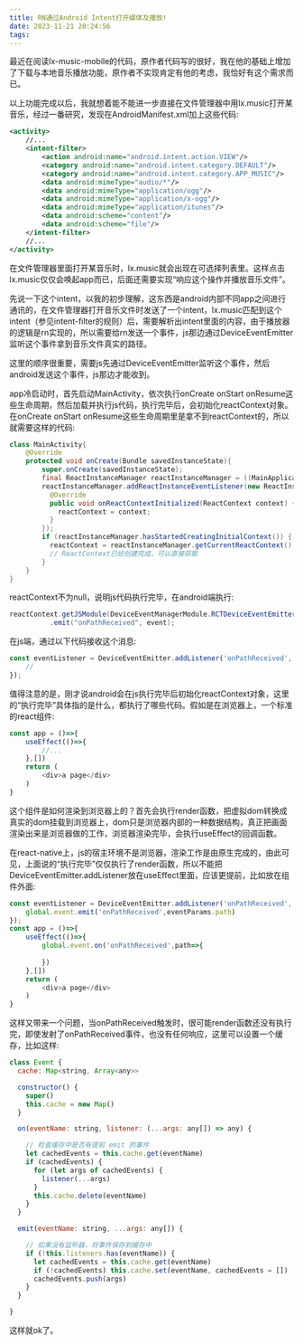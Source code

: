 ```yaml
---
title: RN通过Android Intent打开媒体及播放!
date: 2023-11-21 20:24:56
tags:
---
```


最近在阅读lx-music-mobile的代码，原作者代码写的很好，我在他的基础上增加了下载与本地音乐播放功能，原作者不实现肯定有他的考虑，我恰好有这个需求而已。

以上功能完成以后，我就想着能不能进一步直接在文件管理器中用lx.music打开某音乐，经过一番研究，发现在AndroidManifest.xml加上这些代码:
```xml
<activity>
    //...
    <intent-filter>
        <action android:name="android.intent.action.VIEW"/>
        <category android:name="android.intent.category.DEFAULT"/>
        <category android:name="android.intent.category.APP_MUSIC"/>
        <data android:mimeType="audio/*"/>
        <data android:mimeType="application/ogg"/>
        <data android:mimeType="application/x-ogg"/>
        <data android:mimeType="application/itunes"/>
        <data android:scheme="content"/>
        <data android:scheme="file"/>
    </intent-filter>
    //...
</activity>
```
在文件管理器里面打开某音乐时，lx.music就会出现在可选择列表里。这样点击lx.music仅仅会唤起app而已，后面还需要实现“响应这个操作并播放音乐文件”。

先说一下这个intent，以我的初步理解，这东西是android内部不同app之间进行通讯的，在文件管理器打开音乐文件时发送了一个intent，lx.music匹配到这个intent（参见intent-filter的规则）后，需要解析出intent里面的内容，由于播放器的逻辑是rn实现的，所以需要给rn发送一个事件，js那边通过DeviceEventEmitter监听这个事件拿到音乐文件真实的路径。

这里的顺序很重要，需要js先通过DeviceEventEmitter监听这个事件，然后android发送这个事件，js那边才能收到。

app冷启动时，首先启动MainActivity，依次执行onCreate onStart onResume这些生命周期，然后加载并执行js代码，执行完毕后，会初始化reactContext对象。在onCreate onStart onResume这些生命周期里是拿不到reactContext的，所以就需要这样的代码:
```java
class MainActivity{
    @Override
    protected void onCreate(Bundle savedInstanceState){
        super.onCreate(savedInstanceState);
        final ReactInstanceManager reactInstanceManager = ((MainApplication) getApplication()).getReactNativeHost().getReactInstanceManager();
        reactInstanceManager.addReactInstanceEventListener(new ReactInstanceManager.ReactInstanceEventListener() {
          @Override
          public void onReactContextInitialized(ReactContext context) {
            reactContext = context;
          }
        });
        if (reactInstanceManager.hasStartedCreatingInitialContext()) {
          reactContext = reactInstanceManager.getCurrentReactContext();
          // ReactContext已经创建完成，可以直接获取
        }
    }
}
```
reactContext不为null，说明js代码执行完毕，在android端执行:
```java
reactContext.getJSModule(DeviceEventManagerModule.RCTDeviceEventEmitter.class)
          .emit("onPathReceived", event);
```
在js端，通过以下代码接收这个消息:
```javascript
const eventListener = DeviceEventEmitter.addListener('onPathReceived', eventParams => {
    //
});
```
值得注意的是，刚才说android会在js执行完毕后初始化reactContext对象，这里的“执行完毕”具体指的是什么，都执行了哪些代码。假如是在浏览器上，一个标准的react组件:
```javascript
const app = ()=>{
    useEffect(()=>{
        //...
    },[])
    return (
        <div>a page</div> 
    )
}
```
这个组件是如何渲染到浏览器上的？首先会执行render函数，把虚拟dom转换成真实的dom挂载到浏览器上，dom只是浏览器内部的一种数据结构，真正把画面渲染出来是浏览器做的工作，浏览器渲染完毕，会执行useEffect的回调函数。

在react-native上，js的宿主环境不是浏览器，渲染工作是由原生完成的，由此可见，上面说的“执行完毕”仅仅执行了render函数，所以不能把DeviceEventEmitter.addListener放在useEffect里面，应该更提前，比如放在组件外面:
```javascript
const eventListener = DeviceEventEmitter.addListener('onPathReceived', eventParams => {
    global.event.emit('onPathReceived',eventParams.path)
});
const app = ()=>{
    useEffect(()=>{
        global.event.on('onPathReceived',path=>{
            
        })
    },[])
    return (
        <div>a page</div> 
    )
}
```
这样又带来一个问题，当onPathReceived触发时，很可能render函数还没有执行完，即使发射了onPathReceived事件，也没有任何响应，这里可以设置一个缓存，比如这样:
```javascript
class Event {
  cache: Map<string, Array<any>>

  constructor() {
    super()
    this.cache = new Map()
  }

  on(eventName: string, listener: (...args: any[]) => any) {

    // 检查缓存中是否有提前 emit 的事件
    let cachedEvents = this.cache.get(eventName)
    if (cachedEvents) {
      for (let args of cachedEvents) {
        listener(...args)
      }
      this.cache.delete(eventName)
    }
  }

  emit(eventName: string, ...args: any[]) {

    // 如果没有监听器，将事件保存到缓存中
    if (!this.listeners.has(eventName)) {
      let cachedEvents = this.cache.get(eventName)
      if (!cachedEvents) this.cache.set(eventName, cachedEvents = [])
      cachedEvents.push(args)
    }
  }

}
```
这样就ok了。



